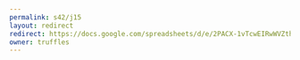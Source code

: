 ```yaml
---
permalink: s42/j15
layout: redirect
redirect: https://docs.google.com/spreadsheets/d/e/2PACX-1vTcwEIRwWVZthv4FoT40yhl8DKcl5np_Dm8YDZJAwGhnkgVS-j8y6FOan-2qROtaCnoiWxY0gjk2MNt/pubhtml
owner: truffles
---
```


